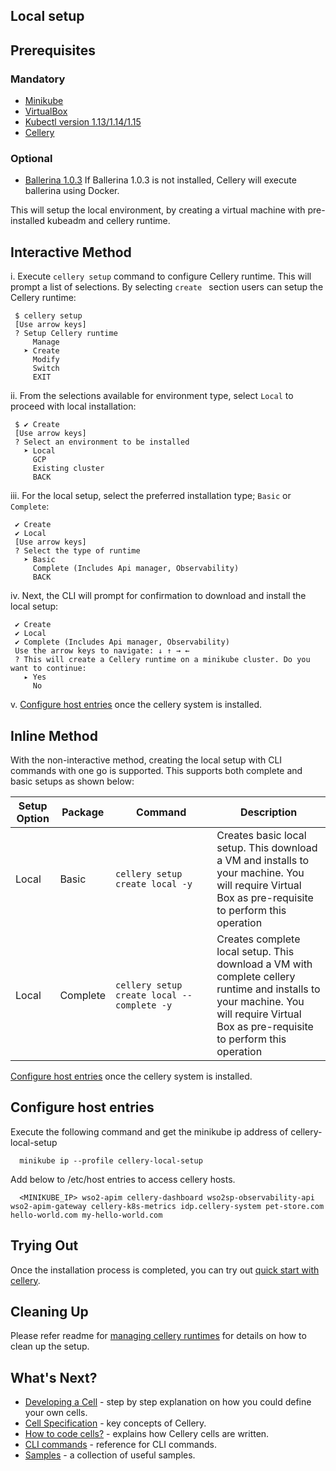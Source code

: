 Local setup
---
## Prerequisites
### Mandatory
- [Minikube](https://github.com/kubernetes/minikube/releases) 
- [VirtualBox](https://www.virtualbox.org/wiki/Downloads) 
- [Kubectl version 1.13/1.14/1.15](https://kubernetes.io/docs/tasks/tools/install-kubectl/)
- [Cellery](../../README.md#download-cellery)

### Optional
- [Ballerina 1.0.3](https://ballerina.io/downloads/)
If Ballerina 1.0.3 is not installed, Cellery will execute ballerina using Docker.

This will setup the local environment, by creating a virtual machine with pre-installed kubeadm and cellery runtime. 

## Interactive Method

   i. Execute `cellery setup` command to configure Cellery runtime. This 
    will prompt a list of selections. By selecting `create ` section users can setup the Cellery runtime: 
   ```
    $ cellery setup
    [Use arrow keys]
    ? Setup Cellery runtime
        Manage
      ➤ Create
        Modify
        Switch
        EXIT
   ```

   ii. From the selections available for environment type, select `Local` to proceed with local installation:
   ```
    $ ✔ Create
    [Use arrow keys]
    ? Select an environment to be installed
      ➤ Local
        GCP
        Existing cluster
        BACK
   ```
    
   iii. For the local setup, select the preferred installation type; `Basic` or `Complete`: 
   ```
    ✔ Create
    ✔ Local
    [Use arrow keys]
    ? Select the type of runtime
      ➤ Basic
        Complete (Includes Api manager, Observability)
        BACK
   ```

   iv. Next, the CLI will prompt for confirmation to download and install the local setup:
   ```
    ✔ Create
    ✔ Local
    ✔ Complete (Includes Api manager, Observability)
    Use the arrow keys to navigate: ↓ ↑ → ←
    ? This will create a Cellery runtime on a minikube cluster. Do you want to continue:
      ▸ Yes
        No
   ```
   
   v. [Configure host entries](#configure-host-entries) once the cellery system is installed. 

## Inline Method

With the non-interactive method, creating the local setup with CLI commands with one go is supported. This supports both complete and basic setups as shown below:

| Setup Option | Package | Command <img width=1100/> | Description |
|--------------|------|---------|-------------|
| Local | Basic | `cellery setup create local -y` | Creates basic local setup. This download a VM and installs to your machine. You will require Virtual Box as pre-requisite to perform this operation| 
| Local | Complete | `cellery setup create local --complete -y ` | Creates complete local setup. This download a VM with complete cellery runtime and installs to your machine. You will require Virtual Box as pre-requisite to perform this operation| 

[Configure host entries](#configure-host-entries) once the cellery system is installed. 

## Configure host entries

Execute the following command and get the minikube ip address of cellery-local-setup
```
  minikube ip --profile cellery-local-setup
```
Add below to /etc/host entries to access cellery hosts.
```
  <MINIKUBE_IP> wso2-apim cellery-dashboard wso2sp-observability-api wso2-apim-gateway cellery-k8s-metrics idp.cellery-system pet-store.com hello-world.com my-hello-world.com
```

## Trying Out

Once the installation process is completed, you can try out [quick start with cellery](../../README.md#quickstart-guide).

## Cleaning Up

Please refer readme for [managing cellery runtimes](./manage-setup.md) for details on how to clean up the setup.

## What's Next?

- [Developing a Cell](../writing-a-cell.md) - step by step explanation on how you could define your own cells.
- [Cell Specification](https://github.com/wso2/cellery-spec/blob/master/README.md) - key concepts of Cellery.
- [How to code cells?](../cellery-syntax.md) - explains how Cellery cells are written.
- [CLI commands](../cli-reference.md) - reference for CLI commands.
- [Samples](https://github.com/wso2/cellery-samples/tree/master) - a collection of useful samples.
